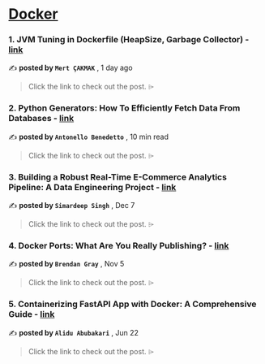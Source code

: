 
<h1><a href=https://medium.com/tag/docker/recommended target="_blank" rel="noopener noreferrer">Docker</a></h1>
<h3>1. JVM Tuning in Dockerfile (HeapSize, Garbage Collector) - <a href=https://medium.com/@mertcakmak2/jvm-tuning-in-dockerfile-heapsize-garbage-collector-7cf609c387bb?source=tag_recommended_feed---------0-84----------docker----------8bd8c7eb_218a_47d0_ac76_acba16ec22c1------- target="_blank" rel="noopener noreferrer">link</a></h3>

✍️ **posted by `Mert ÇAKMAK`** <date> , 1 day ago</date>

<blockquote>Click the link to check out the post. ⌲</blockquote>

<h3>2. Python Generators: How To Efficiently Fetch Data From Databases - <a href=https://medium.com/gitconnected/python-generators-how-to-efficiently-fetch-data-from-databases-25f1947f56c0?source=tag_recommended_feed---------1-107----------docker----------8bd8c7eb_218a_47d0_ac76_acba16ec22c1------- target="_blank" rel="noopener noreferrer">link</a></h3>

✍️ **posted by `Antonello Benedetto`** <date> , 10 min read</date>

<blockquote>Click the link to check out the post. ⌲</blockquote>

<h3>3. Building a Robust Real-Time E-Commerce Analytics Pipeline: A Data Engineering Project - <a href=https://medium.com/@simardeep.oberoi/building-a-robust-real-time-e-commerce-analytics-pipeline-a-data-engineering-project-b57db9e9bfc4?source=tag_recommended_feed---------2-85----------docker----------8bd8c7eb_218a_47d0_ac76_acba16ec22c1------- target="_blank" rel="noopener noreferrer">link</a></h3>

✍️ **posted by `Simardeep Singh`** <date> , Dec 7</date>

<blockquote>Click the link to check out the post. ⌲</blockquote>

<h3>4. Docker Ports: What Are You Really Publishing? - <a href=https://medium.com/@caring_lion_hedgehog_829/docker-ports-what-are-you-really-publishing-df473669093c?source=tag_recommended_feed---------3-107----------docker----------8bd8c7eb_218a_47d0_ac76_acba16ec22c1------- target="_blank" rel="noopener noreferrer">link</a></h3>

✍️ **posted by `Brendan Gray`** <date> , Nov 5</date>

<blockquote>Click the link to check out the post. ⌲</blockquote>

<h3>5. Containerizing FastAPI App with Docker: A Comprehensive Guide - <a href=https://medium.com/@alidu143/containerizing-fastapi-app-with-docker-a-comprehensive-guide-416521b2457c?source=tag_recommended_feed---------4-85----------docker----------8bd8c7eb_218a_47d0_ac76_acba16ec22c1------- target="_blank" rel="noopener noreferrer">link</a></h3>

✍️ **posted by `Alidu Abubakari`** <date> , Jun 22</date>

<blockquote>Click the link to check out the post. ⌲</blockquote>

